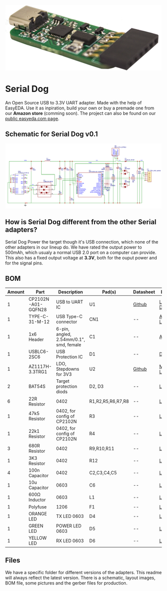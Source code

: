![Serial Dog v0.1 Prototype Image](https://github.com/SizableElectronics/USB-UART-Adapters/raw/master/SerialDog/v0.1/images/serial_dog_v0.1_nice_web.png)
# Serial Dog
An Open Source USB to 3.3V UART adapter. Made with the help of EasyEDA. Use it as inpiration, build your own or buy a premade one from our **Amazon store** (comming soon). The project can also be found on our [public easyeda.com page](https://easyeda.com/webjocke/SerialDog).

## Schematic for Serial Dog v0.1
![Serial Dog v0.1 Schematic](https://github.com/SizableElectronics/USB-UART-Adapters/raw/master/SerialDog/v0.1/schematic_cropped.png)

## How is Serial Dog different from the other Serial adapters?
Serial Dog Power the target though it's USB connection, which none of the other adapters in our lineup do. We have rated the output power to 500mAh, which usualy a normal USB 2.0 port on a computer can provide. This also has a fixed output voltage at **3.3V**, both for the ouput power and for the signal pins.

## BOM
Amount | Part | Description | Pad(s) | Datasheet | Buy Link
--- | --- | --- | --- | --- | ---
1 | CP2102N-A01-GQFN28 | USB to UART IC | U1 | [Github](https://github.com/SizableElectronics/USB-UART-Adapters/raw/master/datasheets/cp2102.pdf) | [LCSC](https://lcsc.com/product-detail/USB_SILICON-LABS_CP2102N-A01-GQFN28_CP2102N-A01-GQFN28_C105167.html) [Digikey](https://www.digikey.se/product-detail/en/silicon-labs/CP2102N-A01-GQFN28/336-3694-ND/6012519)
1 | TYPE-C-31-M-12 | USB Type-C connector | CN1 | -- | [Aliexpress](https://www.aliexpress.com/item/100PCS-LOT-USB-connector-Type-C-3-1-Female-connector-16Pin-SMD-SMT-Type-with-4/32822609480.html) [LCSC](https://lcsc.com/product-detail/USB-Type-C_TYPE-C-31-M-12-Female-16P-SMD_C165948.html)
1 | 1x6 Header | 6-pin, angled, 2.54mm/0.1", smd, female | C1 | -- | [Alibaba](https://www.alibaba.com/product-detail/SMD-0-1-Right-Angle-6_60556277672.html)
1 | USBLC6-2SC6 | USB Protection IC | D1 | -- | [Digikey](https://www.digikey.se/product-detail/en/stmicroelectronics/USBLC6-2SC6/497-5235-1-ND/1121688)
1 | AZ1117H-3.3TRG1  | LDO, Stepdowns for 3V3 | U2 | [Github](https://github.com/SizableElectronics/USB-UART-Adapters/raw/master/datasheets/AZ1117-1139752.pdf) | [Mouser](https://www.mouser.se/ProductDetail/Diodes-Incorporated/AZ1117H-33TRG1?qs=5V6w%252be2aIqa3gA4GjxrsQQ==) [LCSC](https://lcsc.com/product-detail/Low-Dropout-Regulators-LDO_DIODES_AZ1117H-3-3TRG1_AZ1117H-3-3TRG1_C110474.html)
2 | BAT54S | Target protection diods | D2, D3 | -- | [LCSC](https://lcsc.com/product-detail/Schottky-Barrier-Diodes-SBD_NXP_BAT54S_BAT54S-215_C47546.html)
6 | 22R Resistor | 0402 | R1,R2,R5,R6,R7,R8 | -- | [LCSC](https://lcsc.com/product-detail/Chip-Resistor-Surface-Mount_22R-220-5_C93929.html)
1 | 47k5 Resistor | 0402, for config of CP2102N | R3 | -- | [LCSC](https://lcsc.com/product-detail/Chip-Resistor-Surface-Mount-UniOhm_Uniroyal-Elec-0402WGF4752TCE_C25896.html)
1 | 22k1 Resistor | 0402, for config of CP2102N | R4 | -- | [LCSC](https://lcsc.com/product-detail/Chip-Resistor-Surface-Mount-UniOhm_Uniroyal-Elec-0402WGF2212TCE_C43473.html)
3 | 680R Resistor | 0402 | R9,R10,R11 | -- | [LCSC](https://lcsc.com/product-detail/Chip-Resistor-Surface-Mount-UniOhm_Uniroyal-Elec-0402WGJ0681TCE_C25177.html)
1 | 3K3 Resistor  | 0402 | R12 | -- | [LCSC](https://lcsc.com/product-detail/Chip-Resistor-Surface-Mount_3-3KR-332-5_C102983.html)
4 | 100n Capacitor | 0402 | C2,C3,C4,C5 | -- | [LCSC](https://lcsc.com/product-detail/Multilayer-Ceramic-Capacitors-MLCC-SMD-SMT_muRata_GCM155R71C104KA55D_100nF-104-10-16V-Car-level_C85857.html)
1 | 10u Capacitor | 0603 | C6 | -- | [LCSC](https://lcsc.com/product-detail/Multilayer-Ceramic-Capacitors-MLCC-SMD-SMT_10uF-106-20-16V_C109457.html)
1 | 600Ω Inductor | 0603 | L1 | -- | [LCSC](https://lcsc.com/product-detail/Ferrite-Beads-And-Chips_600R-25-1-3A_C97000.html)
1 | Polyfuse | 1206 | F1 | -- | [LCSC](https://lcsc.com/product-detail/Surface-Mount-Fuses_Self-healing-fuse-500mA-15V_C146252.html)
1 | ORANGE LED | TX LED 0603 | D4 | -- | [LCSC](https://lcsc.com/product-detail/_FFC-1608YOXK-600H08_C108553.html)
1 | GREEN LED | POWER LED 0603 | D5 | -- | [LCSC](https://lcsc.com/product-detail/Light-Emitting-Diodes-LED_Emerald-SMDLED-500-1080mcd_C87326.html)
1 | YELLOW LED | RX LED 0603 | D6 | -- | [LCSC](https://lcsc.com/product-detail/_FC-1608YXK-585F08_C89811.html)


## Files
We have a specific folder for different versions of the adapters. This readme will always reflect the latest version. There is a schematic, layout images, BOM file, some pictures and the gerber files for production.
